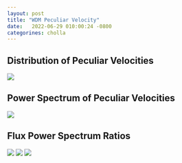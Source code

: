 ```yaml
---
layout: post
title: "WDM Peculiar Velocity"
date:   2022-06-29 010:00:24 -0800
categorines: cholla
---
```



## Distribution of Peculiar Velocities

<img src="{{ site.url }}assets/images/wdm_velocity/vel_distribution_log.png">



## Power Spectrum of Peculiar Velocities
<img src="{{ site.url }}assets/images/wdm_velocity/ps_velocity.png">


## Flux Power Spectrum Ratios

<img src="{{ site.url }}assets/images/wdm_velocity/flux_ps_ratio_wdm_real_25.png">
<img src="{{ site.url }}assets/images/wdm_velocity/flux_ps_ratio_wdm_real_29.png">
<img src="{{ site.url }}assets/images/wdm_velocity/flux_ps_ratio_wdm_real_33.png">
